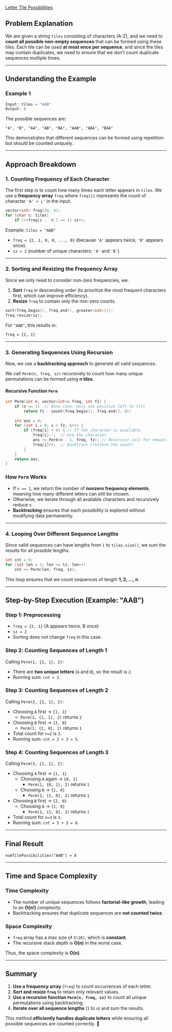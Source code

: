 [Letter Tile Possibilities](https://leetcode.com/problems/letter-tile-possibilities/description/)

## **Problem Explanation**
We are given a string `tiles` consisting of characters (A-Z), and we need to **count all possible non-empty sequences** that can be formed using these tiles. Each tile can be used **at most once per sequence**, and since the tiles may contain duplicates, we need to ensure that we don’t count duplicate sequences multiple times.

---

## **Understanding the Example**
### **Example 1**
```cpp
Input: tiles = "AAB"
Output: 8
```
The possible sequences are:
```
"A", "B", "AA", "AB", "BA", "AAB", "ABA", "BAA"
```
This demonstrates that different sequences can be formed using repetition but should be counted uniquely.

---

## **Approach Breakdown**
### **1. Counting Frequency of Each Character**
The first step is to count how many times each letter appears in `tiles`. We use a **frequency array** `freq` where `freq[i]` represents the count of character `'A' + i'` in the input.

```cpp
vector<int> freq(26, 0);
for (char c: tiles)
    if (++freq[c - 'A'] == 1) sz++;
```
Example: `tiles = "AAB"`
- `freq = {2, 1, 0, 0, ..., 0}` (because `'A'` appears twice, `'B'` appears once).
- `sz = 2` (number of unique characters: `'A'` and `'B'`).

---

### **2. Sorting and Resizing the Frequency Array**
Since we only need to consider non-zero frequencies, we:
1. **Sort** `freq` in descending order (to prioritize the most frequent characters first, which can improve efficiency).
2. **Resize** `freq` to contain only the non-zero counts.

```cpp
sort(freq.begin(), freq.end(), greater<int>());
freq.resize(sz);
```
For `"AAB"`, this results in:
```
freq = {2, 1}
```

---

### **3. Generating Sequences Using Recursion**
Now, we use a **backtracking approach** to generate all valid sequences.

We call `Perm(n, freq, sz)` recursively to count how many unique permutations can be formed using **n tiles**.

#### **Recursive Function `Perm`**
```cpp
int Perm(int n, vector<int>& freq, int fz) {
    if (n == 1)  // Base case: Only one position left to fill
        return fz - count(freq.begin(), freq.end(), 0);
    
    int ans = 0;
    for (int i = 0; i < fz; i++) {
        if (freq[i] > 0) { // If the character is available
            freq[i]--;  // Use the character
            ans += Perm(n - 1, freq, fz); // Recursive call for remaining tiles
            freq[i]++;  // Backtrack (restore the count)
        }
    }
    return ans;
}
```
### **How `Perm` Works**
- If `n == 1`, we return the number of **nonzero frequency elements**, meaning how many different letters can still be chosen.
- Otherwise, we iterate through all available characters and recursively reduce `n`.
- **Backtracking** ensures that each possibility is explored without modifying data permanently.

---

### **4. Looping Over Different Sequence Lengths**
Since valid sequences can have lengths from `1` to `tiles.size()`, we sum the results for all possible lengths.

```cpp
int cnt = 0;
for (int len = 1; len <= tz; len++) 
    cnt += Perm(len, freq, sz);
```
This loop ensures that we count sequences of length **1, 2, ..., n**.

---

## **Step-by-Step Execution (Example: "AAB")**
### **Step 1: Preprocessing**
- `freq = {2, 1}` (A appears twice, B once)
- `sz = 2`
- Sorting does not change `freq` in this case.

### **Step 2: Counting Sequences of Length 1**
Calling `Perm(1, {2, 1}, 2)`:
- There are **two unique letters** (`A` and `B`), so the result is `2`.
- Running sum: `cnt = 2`.

### **Step 3: Counting Sequences of Length 2**
Calling `Perm(2, {2, 1}, 2)`:
- Choosing `A` first → `{1, 1}`
  - `Perm(1, {1, 1}, 2)` returns `2`
- Choosing `B` first → `{2, 0}`
  - `Perm(1, {2, 0}, 2)` returns `1`
- Total count for `n=2` is `3`.
- Running sum: `cnt = 2 + 3 = 5`.

### **Step 4: Counting Sequences of Length 3**
Calling `Perm(3, {2, 1}, 2)`:
- Choosing `A` first → `{1, 1}`
  - Choosing `A` again → `{0, 1}`
    - `Perm(1, {0, 1}, 2)` returns `1`
  - Choosing `B` → `{1, 0}`
    - `Perm(1, {1, 0}, 2)` returns `1`
- Choosing `B` first → `{2, 0}`
  - Choosing `A` → `{1, 0}`
    - `Perm(1, {1, 0}, 2)` returns `1`
- Total count for `n=3` is `3`.
- Running sum: `cnt = 5 + 3 = 8`.

---

## **Final Result**
`numTilePossibilities("AAB") = 8`

---

## **Time and Space Complexity**
### **Time Complexity**
- The number of unique sequences follows **factorial-like growth**, leading to an **O(n!)** complexity.
- Backtracking ensures that duplicate sequences are **not counted twice**.

### **Space Complexity**
- `freq` array has a max size of `O(26)`, which is **constant**.
- The recursive stack depth is **O(n)** in the worst case.

Thus, the space complexity is **O(n)**.

---

## **Summary**
1. **Use a frequency array** (`freq`) to count occurrences of each letter.
2. **Sort and resize `freq`** to retain only relevant values.
3. **Use a recursive function `Perm(n, freq, sz)`** to count all unique permutations using backtracking.
4. **Iterate over all sequence lengths** (`1` to `n`) and sum the results.

This method **efficiently handles duplicate letters** while ensuring all possible sequences are counted correctly. 🚀